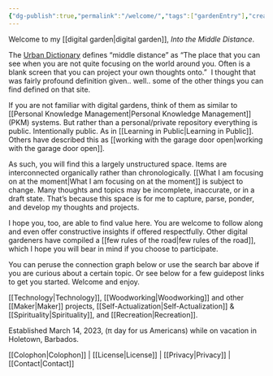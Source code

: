 ```yaml
---
{"dg-publish":true,"permalink":"/welcome/","tags":["gardenEntry"],"created":"2023-03-14T19:10:12.030-04:00","updated":"2023-03-19T17:10:47.811-04:00"}
---
```


Welcome to my [[digital garden\|digital garden]], _Into the Middle Distance_. 

The [Urban Dictionary](https://urbandictionary.com) defines “middle distance” as “The place that you can see when you are not quite focusing on the world around you. Often is a blank screen that you can project your own thoughts onto.”  I thought that was fairly profound definition given.. well.. some of the other things you can find defined on that site. 

If you are not familiar with digital gardens, think of them as similar to [[Personal Knowledge Management\|Personal Knowledge Management]] (PKM) systems. But rather than a personal/private repository everything is public. Intentionally public. As in [[Learning in Public\|Learning in Public]]. Others have described this as [[working with the garage door open\|working with the garage door open]]. 

As such, you will find this a largely unstructured space. Items are interconnected organically rather than chronologically. [[What I am focusing on at the moment\|What I am focusing on at the moment]] is subject to change. Many thoughts and topics may be incomplete, inaccurate, or in a draft state. That’s because this space is for me to capture, parse, ponder, and develop my thoughts and projects. 

I hope you, too, are able to find value here. You are welcome to follow along and even offer constructive insights if offered respectfully. Other digital gardeners have compiled a [[few rules of the road\|few rules of the road]], which I hope you will bear in mind if you choose to participate. 

You can peruse the connection graph below or use the search bar above if you are curious about a certain topic. Or see below for a few guidepost links to get you started. Welcome and enjoy.

[[Technology\|Technology]], [[Woodworking\|Woodworking]] and other [[Maker\|Maker]] projects, [[Self-Actualization\|Self-Actualization]] & [[Spirituality\|Spirituality]], and [[Recreation\|Recreation]].

Established March 14, 2023, (&pi; day for us Americans) while on vacation in Holetown, Barbados.

[[Colophon\|Colophon]] | [[License\|License]] | [[Privacy\|Privacy]] | [[Contact\|Contact]]